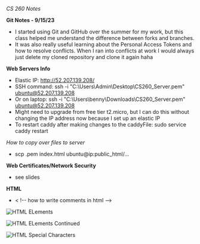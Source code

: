 *CS 260 Notes*

**Git Notes - 9/15/23**
- I started using Git and GitHub over the summer for my work, but this class helped me understand the difference between forks and branches.
- It was also really useful learning about the Personal Access Tokens and how to resolve conflicts. When I ran into conflicts at work I would always just delete my cloned repository and clone it again haha

**Web Servers Info**
- Elastic IP: http://52.207.139.208/
- SSH command: ssh -i "C:\Users\Admin\Desktop\CS260_Server.pem" ubuntu@52.207.139.208
- Or on laptop: ssh -i "C:\Users\benny\Downloads\CS260_Server.pem" ubuntu@52.207.139.208
- Might need to upgrade from free tier t2.micro, but I can do this without changing the IP address now because I set up an elastic IP
- To restart caddy after making changes to the caddyFile: sudo service caddy restart

*How to copy over files to server*
- scp .pem index.html ubuntu@ip:public_html/...

**Web Certificates/Network Security**
- see slides

**HTML**
- < !-- how to write comments in html -->

![HTML ELements](https://github.com/StarLicker/startup/blob/main/Images/HTML_elements.jpg)

![HTML ELements Continued](https://github.com/StarLicker/startup/blob/main/Images/HTML_elements_2.jpg)

![HTML Special Characters](https://github.com/StarLicker/startup/blob/main/Images/HTML_special_characters.jpg)



